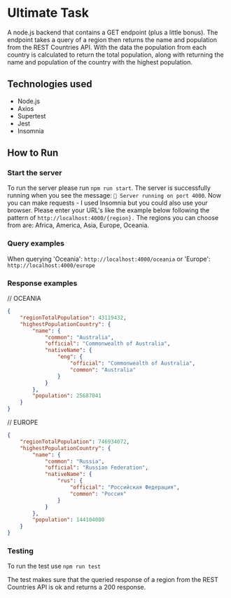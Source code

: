 # Ultimate Task

A node.js backend that contains a GET endpoint (plus a little bonus). The endpoint takes a query of a region then returns the name and population from the REST Countries API. With the data the population from each country is calculated to return the total population, along with returning the name and population of the country with the highest population.

## Technologies used
- Node.js
- Axios
- Supertest
- Jest
- Insomnia

## How to Run
### Start the server
To run the server please run `npm run start`. The server is successfully running when you see the message: `🤖 Server running on port 4000`. Now you can make requests - I used Insomnia but you could also use your browser. Please enter your URL's like the example below following the pattern of `http://localhost:4000/{region}.` The regions you can choose from are: Africa, America, Asia, Europe, Oceania. 

### Query examples
When querying 'Oceania':
`http://localhost:4000/oceania` or 'Europe': `http://localhost:4000/europe`

### Response examples
// OCEANIA
``` json
{
	"regionTotalPopulation": 43119432,
	"highestPopulationCountry": {
		"name": {
			"common": "Australia",
			"official": "Commonwealth of Australia",
			"nativeName": {
				"eng": {
					"official": "Commonwealth of Australia",
					"common": "Australia"
				}
			}
		},
		"population": 25687041
	}
}
```

// EUROPE
```json
{
	"regionTotalPopulation": 746934072,
	"highestPopulationCountry": {
		"name": {
			"common": "Russia",
			"official": "Russian Federation",
			"nativeName": {
				"rus": {
					"official": "Российская Федерация",
					"common": "Россия"
				}
			}
		},
		"population": 144104080
	}
}

```

### Testing
To run the test use `npm run test`

The test makes sure that the queried response of a region from the REST Countries API is ok and returns a 200 response.
